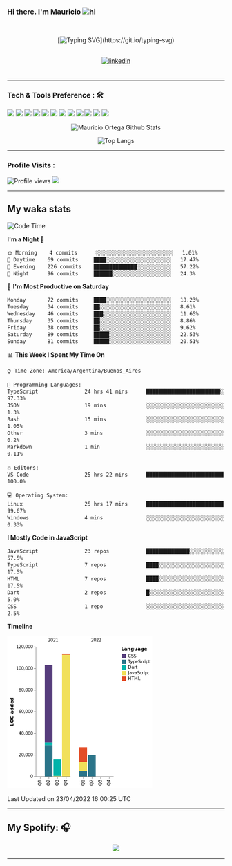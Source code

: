 ### Hi there. I'm Mauricio <img src="https://user-images.githubusercontent.com/1303154/88677602-1635ba80-d120-11ea-84d8-d263ba5fc3c0.gif" width="28px" alt="hi">
<br /> 

<div align="center">
  
[![Typing SVG](https://readme-typing-svg.herokuapp.com?size=25&duration=7000&center=true&vCenter=true&width=650&height=40&lines=WELCOME!;My+name+is+Mauricio+Ortega...;I+am+a+Front-End+Developer...;I+hope+you+find+what+you+are+looking+for...;You+have+my+contact+information...;MAY+THE+FORCE+BE+WITH+YOU...)](https://git.io/typing-svg)

</div>
  
<br />

<div align="center">
  
<a href="https://www.linkedin.com/in/mauricio-sebasti%C3%A1n-ortega-71b43788/" target="_blank">
<img src=https://img.shields.io/badge/linkedin-%231E77B5.svg?&style=for-the-badge&logo=linkedin&logoColor=white alt=linkedin style="margin-bottom: 5px;" />
</a>
  
</div>

<br />



<!--
**Nekzus/Nekzus** is a ✨ _special_ ✨ repository because its `README.md` (this file) appears on your GitHub profile.

Here are some ideas to get you started:

- 🔭 I’m currently working on ...
- 🌱 I’m currently learning ...
- 👯 I’m looking to collaborate on ...
- 🤔 I’m looking for help with ...
- 💬 Ask me about ...
- 📫 How to reach me: ...
- 😄 Pronouns: ...
- ⚡ Fun fact: ...
-->

---

### Tech & Tools Preference : 🛠

<img src = "https://img.shields.io/badge/-HTML5-E34F26?style=flat&logo=html5&logoColor=white"> <img src = "https://img.shields.io/badge/-CSS3-1572B6?style=flat&logo=css3&logoColor=white">
<img src="https://img.shields.io/badge/-Bootstrap-563D7C?style=flat&logo=bootstrap&logoColor=white">
<img src="https://img.shields.io/badge/-JavaScript-eed718?style=flat&logo=javascript&logoColor=ffffff">
<img src="https://img.shields.io/badge/-Sass-cc6699?style=flat&logo=sass&logoColor=ffffff">
<img src="https://img.shields.io/badge/-React-000000?style=flat&logo=react&logoColor=00c8ff">
<img src="https://img.shields.io/badge/-Node.js-3C873A?style=flat&logo=Node.js&logoColor=white">
<img src="https://img.shields.io/badge/-Firebase-FFA611?style=flat&logo=firebase&logoColor=FFFFFF">
<img src="http://img.shields.io/badge/-Git-F1502F?style=flat&logo=git&logoColor=FFFFFF">
<img src="http://img.shields.io/badge/-Github-000000?style=flat&logo=github&logoColor=FFFFFF">
<img src="http://img.shields.io/badge/-VS%20Code-007ACC?style=flat&logo=visual%20studio%20code&logoColor=white">
<img src="http://img.shields.io/badge/-Vercel-black?style=flat&logo=vercel&logoColor=white">

<div align="center">
  
![Mauricio Ortega Github Stats](https://github-readme-stats.vercel.app/api?username=Nekzus&show_icons=true&title_color=fff&icon_color=79ff97&text_color=9f9f9f&bg_color=151515)

![Top Langs](https://github-readme-stats.vercel.app/api/top-langs/?username=Nekzus&layout=compact&title_color=fff&icon_color=79ff97&text_color=9f9f9f&bg_color=151515)

</div>
  
---

### Profile Visits :
  
![Profile views](https://gpvc.arturio.dev/Nekzus)  <img src="https://img.shields.io/github/followers/Nekzus?label=Follow" style=" float:left, margin-right:10px" />

---


## My waka stats
<!--START_SECTION:waka-->
![Code Time](http://img.shields.io/badge/Code%20Time-841%20hrs%2031%20mins-blue)

**I'm a Night 🦉** 

```text
🌞 Morning    4 commits      ░░░░░░░░░░░░░░░░░░░░░░░░░   1.01% 
🌆 Daytime    69 commits     ████░░░░░░░░░░░░░░░░░░░░░   17.47% 
🌃 Evening    226 commits    ██████████████░░░░░░░░░░░   57.22% 
🌙 Night      96 commits     ██████░░░░░░░░░░░░░░░░░░░   24.3%

```
📅 **I'm Most Productive on Saturday** 

```text
Monday       72 commits     ████░░░░░░░░░░░░░░░░░░░░░   18.23% 
Tuesday      34 commits     ██░░░░░░░░░░░░░░░░░░░░░░░   8.61% 
Wednesday    46 commits     ███░░░░░░░░░░░░░░░░░░░░░░   11.65% 
Thursday     35 commits     ██░░░░░░░░░░░░░░░░░░░░░░░   8.86% 
Friday       38 commits     ██░░░░░░░░░░░░░░░░░░░░░░░   9.62% 
Saturday     89 commits     █████░░░░░░░░░░░░░░░░░░░░   22.53% 
Sunday       81 commits     █████░░░░░░░░░░░░░░░░░░░░   20.51%

```


📊 **This Week I Spent My Time On** 

```text
⌚︎ Time Zone: America/Argentina/Buenos_Aires

💬 Programming Languages: 
TypeScript               24 hrs 41 mins      ████████████████████████░   97.33% 
JSON                     19 mins             ░░░░░░░░░░░░░░░░░░░░░░░░░   1.3% 
Bash                     15 mins             ░░░░░░░░░░░░░░░░░░░░░░░░░   1.05% 
Other                    3 mins              ░░░░░░░░░░░░░░░░░░░░░░░░░   0.2% 
Markdown                 1 min               ░░░░░░░░░░░░░░░░░░░░░░░░░   0.11%

🔥 Editors: 
VS Code                  25 hrs 22 mins      █████████████████████████   100.0%

💻 Operating System: 
Linux                    25 hrs 17 mins      █████████████████████████   99.67% 
Windows                  4 mins              ░░░░░░░░░░░░░░░░░░░░░░░░░   0.33%

```

**I Mostly Code in JavaScript** 

```text
JavaScript               23 repos            ██████████████░░░░░░░░░░░   57.5% 
TypeScript               7 repos             ████░░░░░░░░░░░░░░░░░░░░░   17.5% 
HTML                     7 repos             ████░░░░░░░░░░░░░░░░░░░░░   17.5% 
Dart                     2 repos             █░░░░░░░░░░░░░░░░░░░░░░░░   5.0% 
CSS                      1 repo              ░░░░░░░░░░░░░░░░░░░░░░░░░   2.5%

```


**Timeline**

![Chart not found](https://raw.githubusercontent.com/Nekzus/Nekzus/main/charts/bar_graph.png) 


 Last Updated on 23/04/2022 16:00:25 UTC
<!--END_SECTION:waka-->

---

## My Spotify: 🎧

<div align="center"><img src="https://spotify-github-profile.vercel.app/api/view?uid=11169970531&cover_image=true&theme=default" /></div>

---
